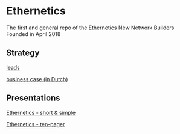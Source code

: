 # Ethernetics
The first and general repo of the Ethernetics New Network Builders Founded in April 2018

## Strategy
[leads](https://drive.google.com/open?id=1YQoYS3Qjtalgns0vOJBqNgfTvmn-aiuw8FcVmndhD4g)

[business case (in Dutch)](https://drive.google.com/open?id=1YocaOiGT8vW9aRdYWmhZsV0FR9FfRO5f8nhjwdZ1bu0)

## Presentations
[Ethernetics - short & simple](https://drive.google.com/open?id=1g8kfXJLCWoQ2XZxQe0sBMmd9VZRPbwB-BE7sWM7qiVc)

[Ethernetics - ten-pager](https://drive.google.com/open?id=1inwZY-ewxdlwLKwcmYqTkHkgab8cgBT4TyJdDDjxNpw)
